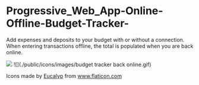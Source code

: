 # Progressive_Web_App-Online-Offline-Budget-Tracker-

Add expenses and deposits to your budget with or without a connection. When entering transactions offline, the total is populated when you are back online.

![](./public/icons/images/budget_tracker_offline.gif)
![](./public/icons/images/budget tracker back online.gif)

<div>Icons made by <a href="https://www.flaticon.com/authors/eucalyp" title="Eucalyp">Eucalyp</a> from <a href="https://www.flaticon.com/" title="Flaticon">www.flaticon.com</a></div>
